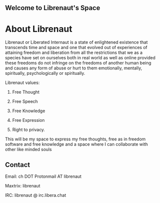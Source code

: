 ## Welcome to Librenaut's Space

# About Librenaut

Librenaut or Liberated Internaut is a state of enlightened existence that transcends time and space and one that evolved out of experiences of attaining freedom and liberation from all the restrictions that we as a species have set on ourselves both in real world as well as online provided these freedoms do not infringe on the freedoms of another human being and causes any form of abuse or hurt to them emotionally, mentally, spiritually, psychologically or spiritually. 

Librenaut values:

1. Free Thought

2. Free Speech

3. Free Knowledge

4. Free Expression

5. Right to privacy.

This will be my space to express my free thoughts, free as in freedom software and free knowledge and a space where I can collaborate with other like minded souls


## Contact ##

Email: ch DOT Protonmail AT librenaut

Maxtrix: librenaut

IRC: librenaut @ irc.libera.chat


